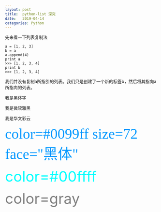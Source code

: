 ```yaml
---
layout: post
title:  python-list 深究
date:   2019-04-14
categories: Python
---
```


<!-- MarkdownTOC -->



先来看一下列表复制法
```
a = [1, 2, 3]
b = a
a.append(4)
print a
>>> [1, 2, 3, 4]
print b
>>> [1, 2, 3, 4]
```
我们并没有复制a所指引的列表。我们只是创建了一个新的标签b，然后将其指向a所指向的列表。

<font face="黑体">我是黑体字</font>

<font face="微软雅黑">我是微软雅黑</font>

<font face="STCAIYUN">我是华文彩云</font>

<font color=#0099ff size=7 face="黑体">color=#0099ff size=72 face="黑体"</font>

<font color=#00ffff size=72>color=#00ffff</font>

<font color=gray size=72>color=gray</font>




